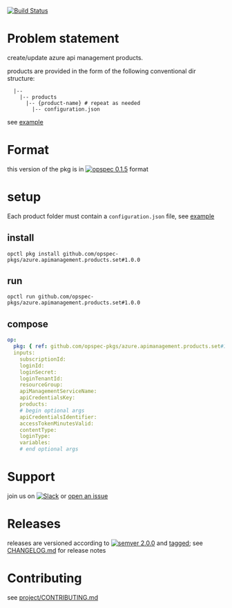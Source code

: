 [![Build Status](https://travis-ci.org/opspec-pkgs/azure.apimanagement.products.set.svg?branch=master)](https://travis-ci.org/opspec-pkgs/azure.apimanagement.products.set)

# Problem statement

create/update azure api management products.

products are provided in the form of the following conventional dir structure:
```text
  |--
    |-- products
      |-- {product-name} # repeat as needed
        |-- configuration.json
```
see [example](example)

# Format

this version of the pkg is in
[![opspec 0.1.5](https://img.shields.io/badge/opspec-0.1.5-brightgreen.svg?colorA=6b6b6b&colorB=fc16be)](https://opspec.io/0.1.5/packages.html)
format

# setup

Each product folder must contain a `configuration.json` file, see [example](example)

## install

```shell
opctl pkg install github.com/opspec-pkgs/azure.apimanagement.products.set#1.0.0
```

## run

```
opctl run github.com/opspec-pkgs/azure.apimanagement.products.set#1.0.0
```

## compose

```yaml
op:
  pkg: { ref: github.com/opspec-pkgs/azure.apimanagement.products.set#1.0.0 }
  inputs:
    subscriptionId:
    loginId:
    loginSecret:
    loginTenantId:
    resourceGroup:
    apiManagementServiceName:
    apiCredentialsKey:
    products:
    # begin optional args
    apiCredentialsIdentifier:
    accessTokenMinutesValid:
    contentType:
    loginType:
    variables:
    # end optional args
```

# Support

join us on
[![Slack](https://opspec-slackin.herokuapp.com/badge.svg)](https://opspec-slackin.herokuapp.com/)
or
[open an issue](https://github.com/opspec-pkgs/azure.apimanagement.products.set/issues)

# Releases

releases are versioned according to
[![semver 2.0.0](https://img.shields.io/badge/semver-2.0.0-brightgreen.svg)](http://semver.org/spec/v2.0.0.html)
and [tagged](https://git-scm.com/book/en/v2/Git-Basics-Tagging); see
[CHANGELOG.md](CHANGELOG.md) for release notes

# Contributing

see
[project/CONTRIBUTING.md](https://github.com/opspec-pkgs/project/blob/master/CONTRIBUTING.md)